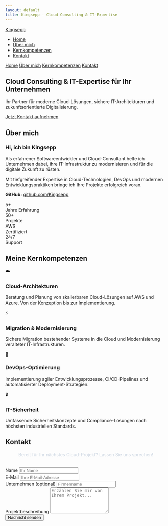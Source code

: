 ```yaml
---
layout: default
title: Kingsepp - Cloud Consulting & IT-Expertise
---
```


<nav class="nav">
  <div class="nav-container">
    <a href="/" class="logo">Kingsepp</a>
    <div class="hamburger">
      <span></span>
      <span></span>
      <span></span>
    </div>
    <ul class="nav-links">
      <li><a href="#home">Home</a></li>
      <li><a href="#about">Über mich</a></li>
      <li><a href="#services">Kernkompetenzen</a></li>
      <li><a href="#contact">Kontakt</a></li>
    </ul>
    <div class="nav-links-mobile">
      <a href="#home">Home</a>
      <a href="#about">Über mich</a>
      <a href="#services">Kernkompetenzen</a>
      <a href="#contact">Kontakt</a>
    </div>
  </div>
</nav>

<section id="home" class="hero">
  <div class="hero-background"></div>
  <div class="hero-content">
    <h1 class="hero-title">Cloud Consulting & IT-Expertise für Ihr Unternehmen</h1>
    <p class="hero-subtitle">
      Ihr Partner für moderne Cloud-Lösungen, sichere IT-Architekturen und
      zukunftsorientierte Digitalisierung.
    </p>
    <a href="#contact" class="cta-button">Jetzt Kontakt aufnehmen</a>
  </div>
</section>

<section id="about" class="section">
  <div class="container">
    <h2 class="section-title">Über mich</h2>
    <div class="about-grid">
      <div class="about-text">
        <h3>Hi, ich bin Kingsepp</h3>
        <p>Als erfahrener Softwareentwickler und Cloud-Consultant helfe ich Unternehmen dabei, ihre IT-Infrastruktur zu modernisieren und für die digitale Zukunft zu rüsten.</p>
        <p>Mit tiefgreifender Expertise in Cloud-Technologien, DevOps und modernen Entwicklungspraktiken bringe ich Ihre Projekte erfolgreich voran.</p>
        <p>
          <strong>GitHub:</strong>
          <a href="https://github.com/Kingsepp" target="_blank">github.com/Kingsepp</a>
        </p>
      </div>
      <div class="about-stats">
        <div class="stat-card">
          <div class="stat-number">5+</div>
          <div class="stat-label">Jahre Erfahrung</div>
        </div>
        <div class="stat-card">
          <div class="stat-number">50+</div>
          <div class="stat-label">Projekte</div>
        </div>
        <div class="stat-card">
          <div class="stat-number">AWS</div>
          <div class="stat-label">Zertifiziert</div>
        </div>
        <div class="stat-card">
          <div class="stat-number">24/7</div>
          <div class="stat-label">Support</div>
        </div>
      </div>
    </div>
  </div>
</section>

<section id="services" class="section">
  <div class="container">
    <h2 class="section-title">Meine Kernkompetenzen</h2>
    <div class="services-grid">
      <div class="service-card">
        <div class="service-icon">☁️</div>
        <h3>Cloud-Architekturen</h3>
        <p>Beratung und Planung von skalierbaren Cloud-Lösungen auf AWS und Azure. Von der Konzeption bis zur Implementierung.</p>
      </div>
      <div class="service-card">
        <div class="service-icon">⚡</div>
        <h3>Migration & Modernisierung</h3>
        <p>Sichere Migration bestehender Systeme in die Cloud und Modernisierung veralteter IT-Infrastrukturen.</p>
      </div>
      <div class="service-card">
        <div class="service-icon">🔄</div>
        <h3>DevOps-Optimierung</h3>
        <p>Implementierung agiler Entwicklungsprozesse, CI/CD-Pipelines und automatisierter Deployment-Strategien.</p>
      </div>
      <div class="service-card">
        <div class="service-icon">🔒</div>
        <h3>IT-Sicherheit</h3>
        <p>Umfassende Sicherheitskonzepte und Compliance-Lösungen nach höchsten industriellen Standards.</p>
      </div>
    </div>
  </div>
</section>

<section id="contact" class="section">
  <div class="container">
    <h2 class="section-title">Kontakt</h2>
    <div class="contact-form">
      <p style="text-align: center; margin-bottom: 2rem; color: #cbd5e1;">
        Bereit für Ihr nächstes Cloud-Projekt? Lassen Sie uns sprechen!
      </p>
      <div class="form-group">
        <label for="name">Name</label>
        <input type="text" id="name" name="name" placeholder="Ihr Name" required>
      </div>
      <div class="form-group">
        <label for="email">E-Mail</label>
        <input type="email" id="email" name="email" placeholder="Ihre E-Mail-Adresse" required>
      </div>
      <div class="form-group">
        <label for="company">Unternehmen (optional)</label>
        <input type="text" id="company" name="company" placeholder="Firmenname">
      </div>
      <div class="form-group">
        <label for="message">Projektbeschreibung</label>
        <textarea id="message" name="message" rows="5" placeholder="Erzählen Sie mir von Ihrem Projekt..." required></textarea>
      </div>
      <button type="submit" class="submit-button">Nachricht senden</button>
    </div>
  </div>
</section>
